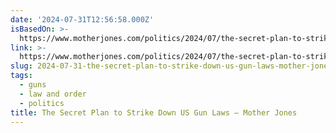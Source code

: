 ```yaml
---
date: '2024-07-31T12:56:58.000Z'
isBasedOn: >-
  https://www.motherjones.com/politics/2024/07/the-secret-plan-to-strike-down-us-gun-laws/
link: >-
  https://www.motherjones.com/politics/2024/07/the-secret-plan-to-strike-down-us-gun-laws/
slug: 2024-07-31-the-secret-plan-to-strike-down-us-gun-laws-mother-jones
tags:
  - guns
  - law and order
  - politics
title: The Secret Plan to Strike Down US Gun Laws – Mother Jones
---
```

 
